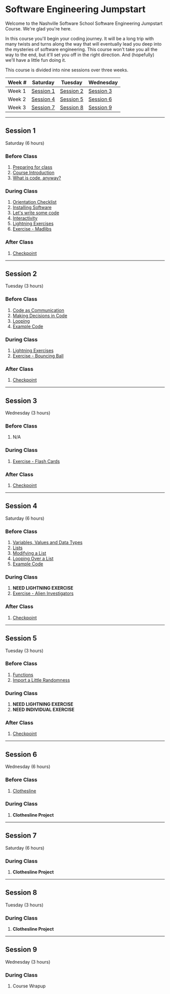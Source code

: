 # Software Engineering Jumpstart

Welcome to the Nashville Software School Software Engineering Jumpstart Course. We're glad you're here.

In this course you'll begin your coding journey. It will be a long trip with many twists and turns along the way that will eventually lead you deep into the mysteries of software engineering. This course won't take you all the way to the end, but it'll set you off in the right direction. And (hopefully) we'll have a little fun doing it.

This course is divided into nine sessions over three weeks.

| Week # | Saturday                | Tuesday                 | Wednesday               |
| ------ | ----------------------- | ----------------------- | ----------------------- |
| Week 1 | [Session 1](#session-1) | [Session 2](#session-2) | [Session 3](#session-3) |
| Week 2 | [Session 4](#session-4) | [Session 5](#session-5) | [Session 6](#session-6) |
| Week 3 | [Session 7](#session-7) | [Session 8](#session-8) | [Session 9](#session-9) |

---

## Session 1

Saturday (6 hours)

### Before Class

1. [Preparing for class](./sessions/session1/prework/prep_for_first_class.md)
1. [Course Introduction](./sessions/session1/prework/course_intro.md)
1. [What is code, anyway?](./sessions/session1/prework/what_is_code.md)

### During Class

1. [Orientation Checklist](./sessions/session1/classroom/orientation.md)
1. [Installing Software](./sessions/session1/classroom/installations.md)
1. [Let's write some code](./sessions/session1/classroom/hello_world.md)
1. [Interactivity](./sessions/session1/classroom/interactivity.md)
1. [Lightning Exercises](./sessions/session1/classroom/lightning_exercises.md)
1. [Exercise - Madlibs](./sessions/session1/classroom/exercise_madlibs.md)

### After Class

1. [Checkpoint](./sessions/session1/wrapup/checkpoint.md)

---

## Session 2

Tuesday (3 hours)

### Before Class

1. [Code as Communication](./sessions/session2/prework/code_as_communication.md)
1. [Making Decisions in Code](./sessions/session2/prework/if_statements.md)
1. [Looping](./sessions/session2/prework/while_loop.md)
1. [Example Code](./sessions/session2/prework/example.md)

### During Class

1. [Lightning Exercises](./sessions/session2/classroom/lightning_exercises.md)
1. [Exercise - Bouncing Ball](./sessions/session2/classroom/exercise_ball.md)
### After Class

1. [Checkpoint](./sessions/session2/wrapup/checkpoint.md)

---

## Session 3

Wednesday (3 hours)

### Before Class

1. N/A

### During Class

1. [Exercise - Flash Cards](./sessions/session3/classroom/exercise_flashcard.md)

### After Class

1. [Checkpoint](./sessions/session3/wrapup/checkpoint.md)

---

## Session 4

Saturday (6 hours)

### Before Class

1. [Variables, Values and Data Types](./sessions/session4/prework/data_types.md)
1. [Lists](./sessions/session4/prework/lists.md)
1. [Modifying a List](./sessions/session4/prework/advanced_lists.md)
1. [Looping Over a List](./sessions/session4/prework/for_loop.md)
1. [Example Code](./sessions/session4/prework/example.md)

### During Class

1. **NEED LIGHTNING EXERCISE**
1. [Exercise - Alien Investigators](./sessions/session4/classroom/exercise_alien_investigators.md)

### After Class

1. [Checkpoint](./sessions/session4/wrapup/checkpoint.md)

---

## Session 5

Tuesday (3 hours)

### Before Class

1. [Functions](./sessions/session5/prework/functions.md)
1. [Import a Little Randomness](./sessions/session5/prework/import_random.md)

### During Class

1. **NEED LIGHTNING EXERCISE**
1. **NEED INDIVIDUAL EXERCISE**

### After Class

1. [Checkpoint](./sessions/session5/wrapup/checkpoint.md)

---

## Session 6

Wednesday (6 hours)

### Before Class

1. [Clothesline](./projects/clothesline/clothesline.md)

### During Class

1. **Clothesline Project**

---

## Session 7

Saturday (6 hours)

### During Class

1. **Clothesline Project**

---

## Session 8

Tuesday (3 hours)

### During Class

1. **Clothesline Project**

---

## Session 9

Wednesday (3 hours)

### During Class

1. Course Wrapup


